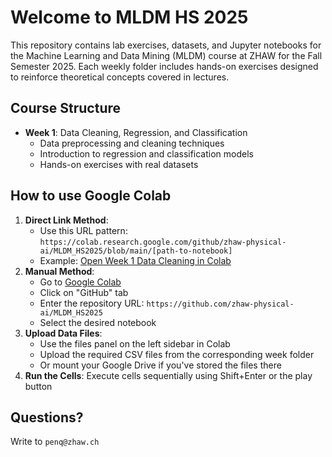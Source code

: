 # Welcome to MLDM HS 2025

This repository contains lab exercises, datasets, and Jupyter notebooks for the Machine Learning and Data Mining (MLDM) course at ZHAW for the Fall Semester 2025. Each weekly folder includes hands-on exercises designed to reinforce theoretical concepts covered in lectures.

## Course Structure

- **Week 1**: Data Cleaning, Regression, and Classification
  - Data preprocessing and cleaning techniques
  - Introduction to regression and classification models
  - Hands-on exercises with real datasets

## How to use Google Colab

1. **Direct Link Method**:
   - Use this URL pattern: `https://colab.research.google.com/github/zhaw-physical-ai/MLDM_HS2025/blob/main/[path-to-notebook]`
   - Example: [Open Week 1 Data Cleaning in Colab](https://colab.research.google.com/github/zhaw-physical-ai/MLDM_HS2025/blob/main/week1/L01_Data_Cleaning.ipynb)
2. **Manual Method**:
   - Go to [Google Colab](https://colab.research.google.com/)
   - Click on "GitHub" tab
   - Enter the repository URL: `https://github.com/zhaw-physical-ai/MLDM_HS2025`
   - Select the desired notebook
3. **Upload Data Files**:
   - Use the files panel on the left sidebar in Colab
   - Upload the required CSV files from the corresponding week folder
   - Or mount your Google Drive if you've stored the files there
4. **Run the Cells**: Execute cells sequentially using Shift+Enter or the play button

## Questions?

Write to `penq@zhaw.ch`